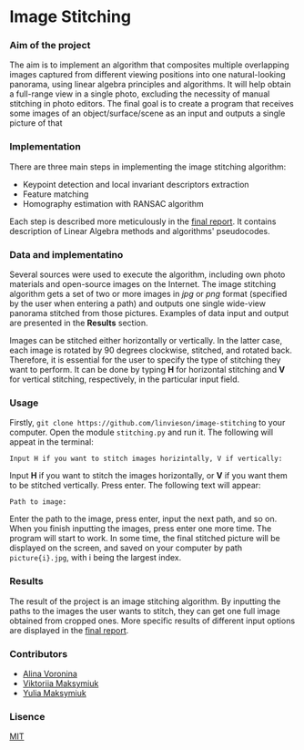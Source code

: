 # Image Stitching

### Aim of the project
The aim is to implement an algorithm that composites multiple overlapping images captured from different viewing positions into one natural-looking panorama, using linear algebra principles and algorithms. It will help obtain a full-range view in a single photo, excluding the necessity of manual stitching in photo editors. The final goal is to create a program that receives some images of an object/surface/scene as an input and outputs a single picture of that

### Implementation

There are three main steps in implementing the image stitching algorithm:

- Keypoint detection and local invariant descriptors extraction
- Feature matching
- Homography estimation with RANSAC algorithm

Each step is described more meticulously in the [final report](). It contains description of Linear Algebra methods and algorithms' pseudocodes.

### Data and implementatino

Several sources were used to execute the algorithm, including own photo materials and open-source images on the Internet. The image stitching algorithm gets a set of two or more images in _jpg_ or _png_ format (specified by the user when entering a path) and outputs one single wide-view panorama stitched from those pictures. Examples of data input and output are presented in the __Results__ section.

Images can be stitched either horizontally or vertically. In the latter case, each image is rotated by 90 degrees clockwise, stitched, and rotated back. Therefore, it is essential for the user to specify the type of stitching they want to perform. It can be done by typing **H** for horizontal stitching and **V** for vertical stitching, respectively, in the particular input field.

### Usage
Firstly, `git clone https://github.com/linvieson/image-stitching` to your computer. Open the module `stitching.py` and run it. The following will appeat in the terminal:

```
Input H if you want to stitch images horizintally, V if vertically:
```

Input **H** if you want to stitch the images horizontally, or **V** if you want them to be stitched vertically. Press enter. The following text will appear:

```
Path to image:
```

Enter the path to the image, press enter, input the next path, and so on. When you finish inputting the images, press enter one more time. The program will start to work. In some time, the final stitched picture will be displayed on the screen, and saved on your computer by path `picture{i}.jpg`, with i being the largest index.


### Results

The result of the project is an image stitching algorithm. By inputting the paths to the images the user wants to stitch, they can get one full image obtained from cropped ones. More specific results of different input options are displayed in the [final report]().


### Contributors

- [Alina Voronina](https://github.com/linvieson)
- [Viktoriia Maksymiuk](https://github.com/Vihtoriaaa)
- [Yulia Maksymiuk](https://github.com/juliaaz)


### Lisence

[MIT](https://github.com/linvieson/image-stitching/blob/main/LICENSE)
